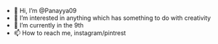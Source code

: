 - 👋 Hi, I’m @Panayya09
- 👀 I’m interested in anything which has something to do with creativity
- 🌱 I’m currently in the 9th
- 📫 How to reach me, instagram/pintrest

<!---
Panayya09/Panayya09 is a ✨ special ✨ repository because its `README.md` (this file) appears on your GitHub profile.
You can click the Preview link to take a look at your changes.
--->
